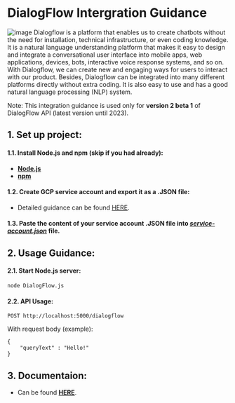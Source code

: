 
# DialogFlow Intergration Guidance
![image](https://i.imgur.com/OLCbWGS.png)
Dialogflow is a platform that enables us to create chatbots without the need for installation, technical infrastructure, or even coding knowledge. It is a natural language understanding platform that makes it easy to design and integrate a conversational user interface into mobile apps, web applications, devices, bots, interactive voice response systems, and so on. With Dialogflow, we can create new and engaging ways for users to interact with our product. Besides, Dialogflow can be integrated into many different platforms directly without extra coding. It is also easy to use and has a good natural language processing (NLP) system. 

Note: This integration guidance is used only for **version 2 beta 1** of DialogFlow API (latest version until 2023).
## 1. Set up project:

#### 1.1. Install Node.js and npm (skip if you had already):
- [**Node.js**](https://nodejs.org/en/download/package-manager)
- [**npm**](https://docs.npmjs.com/downloading-and-installing-node-js-and-npm)

#### 1.2. Create GCP service account and export it as a .JSON file:
- Detailed guidance can be found [HERE](https://cloud.google.com/iam/docs/service-accounts-create).

#### 1.3. Paste the content of your service account .JSON file into [*service-account.json*](https://github.com/phanxuanquang/AI-Handbook/blob/main/DialogFlow/service-account.json) file.

## 2. Usage Guidance:

#### 2.1. Start Node.js server:
```
node DialogFlow.js
```

#### 2.2. API Usage:
```
POST http://localhost:5000/dialogflow
```
With request body (example):
```
{
    "queryText" : "Hello!"
}
```

## 3. Documentaion:
- Can be found [**HERE**](https://www.npmjs.com/package/@google-cloud/dialogflow).
